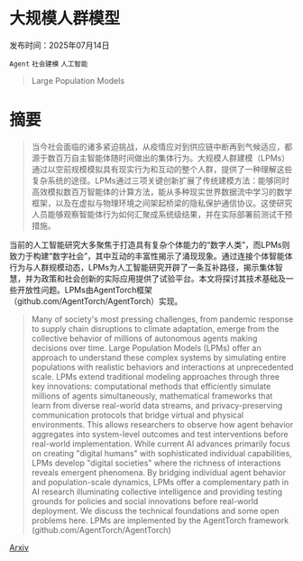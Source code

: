 # 大规模人群模型

发布时间：2025年07月14日

`Agent` `社会建模` `人工智能`

> Large Population Models

# 摘要

> 当今社会面临的诸多紧迫挑战，从疫情应对到供应链中断再到气候适应，都源于数百万自主智能体随时间做出的集体行为。大规模人群建模（LPMs）通过以空前规模模拟具有现实行为和互动的整个人群，提供了一种理解这些复杂系统的途径。LPMs通过三项关键创新扩展了传统建模方法：能够同时高效模拟数百万智能体的计算方法，能从多种现实世界数据流中学习的数学框架，以及在虚拟与物理环境之间架起桥梁的隐私保护通信协议。这使研究人员能够观察智能体行为如何汇聚成系统级结果，并在实际部署前测试干预措施。

当前的人工智能研究大多聚焦于打造具有复杂个体能力的“数字人类”，而LPMs则致力于构建“数字社会”，其中互动的丰富性揭示了涌现现象。通过连接个体智能体行为与人群规模动态，LPMs为人工智能研究开辟了一条互补路径，揭示集体智慧，并为政策和社会创新的实际应用提供了试验平台。本文将探讨其技术基础及一些开放性问题。LPMs由AgentTorch框架（github.com/AgentTorch/AgentTorch）实现。

> Many of society's most pressing challenges, from pandemic response to supply chain disruptions to climate adaptation, emerge from the collective behavior of millions of autonomous agents making decisions over time. Large Population Models (LPMs) offer an approach to understand these complex systems by simulating entire populations with realistic behaviors and interactions at unprecedented scale. LPMs extend traditional modeling approaches through three key innovations: computational methods that efficiently simulate millions of agents simultaneously, mathematical frameworks that learn from diverse real-world data streams, and privacy-preserving communication protocols that bridge virtual and physical environments. This allows researchers to observe how agent behavior aggregates into system-level outcomes and test interventions before real-world implementation. While current AI advances primarily focus on creating "digital humans" with sophisticated individual capabilities, LPMs develop "digital societies" where the richness of interactions reveals emergent phenomena. By bridging individual agent behavior and population-scale dynamics, LPMs offer a complementary path in AI research illuminating collective intelligence and providing testing grounds for policies and social innovations before real-world deployment. We discuss the technical foundations and some open problems here. LPMs are implemented by the AgentTorch framework (github.com/AgentTorch/AgentTorch)

[Arxiv](https://arxiv.org/abs/2507.09901)